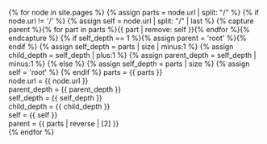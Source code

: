 ---
---

{% for node in site.pages %}
{% assign parts = node.url | split: "/" %}
{% if node.url != '/' %}
{% assign self = node.url | split: "/" | last %}
{% capture parent %}{% for part in parts %}{{ part | remove: self }}{% endfor %}{% endcapture %}
{% if self_depth == 1 %}{% assign parent = 'root' %}{% endif %}
{% assign self_depth = parts | size | minus:1 %}
{% assign child_depth = self_depth | plus:1 %}
{% assign parent_depth = self_depth | minus:1 %}
{% else %}
{% assign self_depth = parts | size %}
{% assign self = 'root' %}
{% endif %}
parts = {{ parts }} <br>
node.url = {{ node.url }} <br>
parent_depth = {{ parent_depth }} <br>
self_depth = {{ self_depth }} <br>
child_depth = {{ child_depth }} <br>
self = {{ self }} <br>
parent = {{ parts | reverse | [2] }} <br>
{% endfor %}
